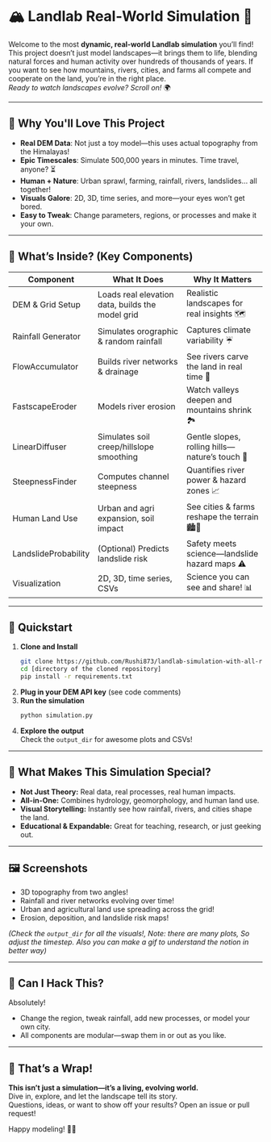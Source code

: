 # 🏔️ Landlab Real-World Simulation 🚀

Welcome to the most **dynamic, real-world Landlab simulation** you’ll find! This project doesn’t just model landscapes—it brings them to life, blending natural forces and human activity over hundreds of thousands of years. If you want to see how mountains, rivers, cities, and farms all compete and cooperate on the land, you’re in the right place.  
*Ready to watch landscapes evolve? Scroll on!* 🌍

---

## 🌟 Why You'll Love This Project

- **Real DEM Data**: Not just a toy model—this uses actual topography from the Himalayas!
- **Epic Timescales**: Simulate 500,000 years in minutes. Time travel, anyone? ⏳
- **Human + Nature**: Urban sprawl, farming, rainfall, rivers, landslides… all together!
- **Visuals Galore**: 2D, 3D, time series, and more—your eyes won’t get bored.
- **Easy to Tweak**: Change parameters, regions, or processes and make it your own.

---

## 🧩 What’s Inside? (Key Components)

| Component             | What It Does                                      | Why It Matters                                  |
|-----------------------|---------------------------------------------------|-------------------------------------------------|
| DEM & Grid Setup      | Loads real elevation data, builds the model grid  | Realistic landscapes for real insights 🗺️        |
| Rainfall Generator    | Simulates orographic & random rainfall            | Captures climate variability ☔                  |
| FlowAccumulator       | Builds river networks & drainage                   | See rivers carve the land in real time 🌊        |
| FastscapeEroder       | Models river erosion                              | Watch valleys deepen and mountains shrink 🏞️     |
| LinearDiffuser        | Simulates soil creep/hillslope smoothing          | Gentle slopes, rolling hills—nature’s touch 🌱   |
| SteepnessFinder       | Computes channel steepness                        | Quantifies river power & hazard zones 📈         |
| Human Land Use        | Urban and agri expansion, soil impact             | See cities & farms reshape the terrain 🏙️🌾      |
| LandslideProbability  | (Optional) Predicts landslide risk                | Safety meets science—landslide hazard maps ⚠️    |
| Visualization         | 2D, 3D, time series, CSVs                         | Science you can see and share! 📊                |

---

## 🚦 Quickstart

1. **Clone and Install**
   ```bash
   git clone https://github.com/Rushi873/landlab-simulation-with-all-real-scenario.git
   cd [directory of the cloned repository]
   pip install -r requirements.txt
   ```
2. **Plug in your DEM API key** (see code comments)
3. **Run the simulation**
   ```bash
   python simulation.py
   ```
4. **Explore the output**  
   Check the `output_dir` for awesome plots and CSVs!

---

## 🎉 What Makes This Simulation Special?

- **Not Just Theory:** Real data, real processes, real human impacts.
- **All-in-One:** Combines hydrology, geomorphology, and human land use.
- **Visual Storytelling:** Instantly see how rainfall, rivers, and cities shape the land.
- **Educational & Expandable:** Great for teaching, research, or just geeking out.

---

## 🖼️ Screenshots

- 3D topography from two angles!
- Rainfall and river networks evolving over time!
- Urban and agricultural land use spreading across the grid!
- Erosion, deposition, and landslide risk maps!

*(Check the `output_dir` for all the visuals!, Note: there are many plots, So adjust the timestep. Also you can make a gif to understand the notion in better way)*

---

## 🤔 Can I Hack This?

Absolutely!  
- Change the region, tweak rainfall, add new processes, or model your own city.
- All components are modular—swap them in or out as you like.

---

## 🏁 That’s a Wrap!

**This isn’t just a simulation—it’s a living, evolving world.**  
Dive in, explore, and let the landscape tell its story.  
Questions, ideas, or want to show off your results? Open an issue or pull request!

Happy modeling! 🌄✨
